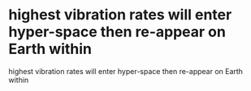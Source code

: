 # highest vibration rates will enter hyper-space then re-appear on Earth within

highest vibration rates will enter hyper-space then re-appear on Earth within